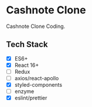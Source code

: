 # Cashnote Clone

Cashnote Clone Coding.

## Tech Stack

* [x] ES6+
* [x] React 16+
* [ ] Redux
* [ ] axios/react-apollo
* [x] styled-components
* [ ] enzyme
* [x] eslint/prettier
